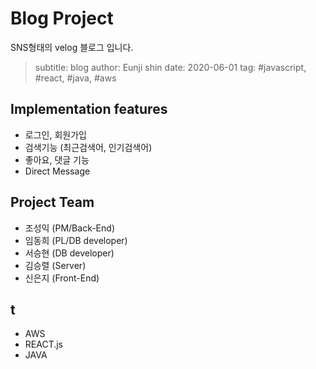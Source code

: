 # Blog Project

SNS형태의 velog 블로그 입니다.

> subtitle: blog
> author: Eunji shin
> date: 2020-06-01
> tag: #javascript, #react, #java, #aws

## Implementation features

- 로그인, 회원가입
- 검색기능 (최근검색어, 인기검색어)
- 좋아요, 댓글 기능
- Direct Message

## Project Team

- 조성익 (PM/Back-End)
- 임동희 (PL/DB developer)
- 서승현 (DB developer)
- 김승렬 (Server)
- 신은지 (Front-End)

## t

- AWS
- REACT.js
- JAVA
